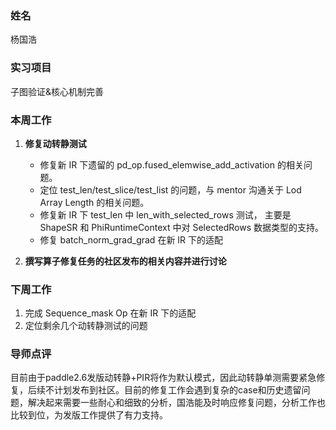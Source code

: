 ### 姓名
杨国浩

### 实习项目
子图验证&核心机制完善

### 本周工作

1. **修复动转静测试**
    * 修复新 IR 下遗留的 pd_op.fused_elemwise_add_activation 的相关问题。
    * 定位 test_len/test_slice/test_list 的问题，与 mentor 沟通关于 Lod Array Length 的相关问题。
    * 修复新 IR 下 test_len 中 len_with_selected_rows 测试， 主要是 ShapeSR 和 PhiRuntimeContext 中对 SelectedRows 数据类型的支持。
    * 修复 batch_norm_grad_grad 在新 IR 下的适配

2. **撰写算子修复任务的社区发布的相关内容并进行讨论**

### 下周工作

1. 完成 Sequence_mask Op 在新 IR 下的适配
2. 定位剩余几个动转静测试的问题

### 导师点评
目前由于paddle2.6发版动转静+PIR将作为默认模式，因此动转静单测需要紧急修复，后续不计划发布到社区。目前的修复工作会遇到复杂的case和历史遗留问题，解决起来需要一些耐心和细致的分析，国浩能及时响应修复问题，分析工作也比较到位，为发版工作提供了有力支持。
